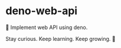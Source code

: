 # deno-web-api
🔭 Implement web API using deno.


<!-- INSPIRATIONAL_QUOTE_START -->
Stay curious. Keep learning. Keep growing.
🐶
<!-- INSPIRATIONAL_QUOTE_END -->
